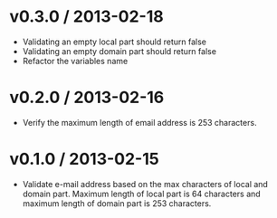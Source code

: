 
v0.3.0 / 2013-02-18
==================

  * Validating an empty local part should return false
  * Validating an empty domain part should return false
  * Refactor the variables name

v0.2.0 / 2013-02-16
===================

  * Verify the maximum length of email address is 253 characters.

v0.1.0 / 2013-02-15
===================

  * Validate e-mail address based on the max characters of local and domain
    part. Maximum length of local part is 64 characters and maximum length of
    domain part is 253 characters.